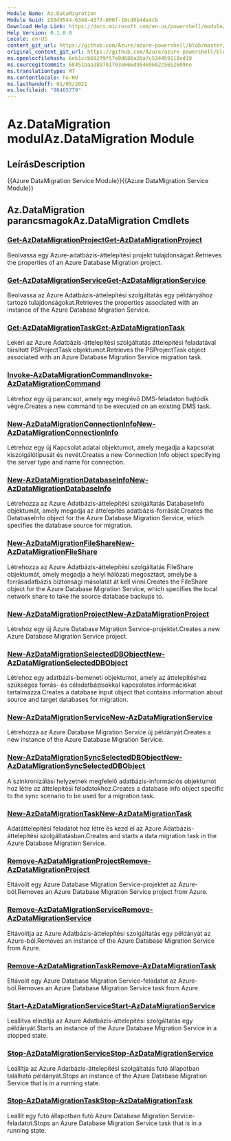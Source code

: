 ```yaml
---
Module Name: Az.DataMigration
Module Guid: 150d9544-6348-4373-806f-10cd0b4de4cb
Download Help Link: https://docs.microsoft.com/en-us/powershell/module/az.datamigration
Help Version: 0.1.0.0
Locale: en-US
content_git_url: https://github.com/Azure/azure-powershell/blob/master/src/DataMigration/DataMigration/help/Az.DataMigration.md
original_content_git_url: https://github.com/Azure/azure-powershell/blob/master/src/DataMigration/DataMigration/help/Az.DataMigration.md
ms.openlocfilehash: 6eb1ccb692f9f57e0d686a26a7c534459118cd19
ms.sourcegitcommit: 68451baa389791703e666d95469602c5652609ee
ms.translationtype: MT
ms.contentlocale: hu-HU
ms.lasthandoff: 01/05/2021
ms.locfileid: "98465779"
---
```

# <span data-ttu-id="a4d89-101">Az.DataMigration modul</span><span class="sxs-lookup"><span data-stu-id="a4d89-101">Az.DataMigration Module</span></span>
## <span data-ttu-id="a4d89-102">Leírás</span><span class="sxs-lookup"><span data-stu-id="a4d89-102">Description</span></span>
<span data-ttu-id="a4d89-103">{{Azure DataMigration Service Module}}</span><span class="sxs-lookup"><span data-stu-id="a4d89-103">{{Azure DataMigration Service Module}}</span></span>

## <span data-ttu-id="a4d89-104">Az.DataMigration parancsmagok</span><span class="sxs-lookup"><span data-stu-id="a4d89-104">Az.DataMigration Cmdlets</span></span>
### [<span data-ttu-id="a4d89-105">Get-AzDataMigrationProject</span><span class="sxs-lookup"><span data-stu-id="a4d89-105">Get-AzDataMigrationProject</span></span>](Get-AzDataMigrationProject.md)
<span data-ttu-id="a4d89-106">Beolvassa egy Azure-adatbázis-áttelepítési projekt tulajdonságait.</span><span class="sxs-lookup"><span data-stu-id="a4d89-106">Retrieves the properties of an Azure Database Migration project.</span></span>

### [<span data-ttu-id="a4d89-107">Get-AzDataMigrationService</span><span class="sxs-lookup"><span data-stu-id="a4d89-107">Get-AzDataMigrationService</span></span>](Get-AzDataMigrationService.md)
<span data-ttu-id="a4d89-108">Beolvassa az Azure Adatbázis-áttelepítési szolgáltatás egy példányához tartozó tulajdonságokat.</span><span class="sxs-lookup"><span data-stu-id="a4d89-108">Retrieves the properties associated with an instance of the Azure Database Migration Service.</span></span> 

### [<span data-ttu-id="a4d89-109">Get-AzDataMigrationTask</span><span class="sxs-lookup"><span data-stu-id="a4d89-109">Get-AzDataMigrationTask</span></span>](Get-AzDataMigrationTask.md)
<span data-ttu-id="a4d89-110">Lekéri az Azure Adatbázis-áttelepítési szolgáltatás áttelepítési feladatával társított PSProjectTask objektumot.</span><span class="sxs-lookup"><span data-stu-id="a4d89-110">Retrieves the PSProjectTask object associated with an Azure Database Migration Service migration task.</span></span>

### [<span data-ttu-id="a4d89-111">Invoke-AzDataMigrationCommand</span><span class="sxs-lookup"><span data-stu-id="a4d89-111">Invoke-AzDataMigrationCommand</span></span>](Invoke-AzDataMigrationCommand.md)
<span data-ttu-id="a4d89-112">Létrehoz egy új parancsot, amely egy meglévő DMS-feladaton hajtódik végre.</span><span class="sxs-lookup"><span data-stu-id="a4d89-112">Creates a new command to be executed on an existing DMS task.</span></span>

### [<span data-ttu-id="a4d89-113">New-AzDataMigrationConnectionInfo</span><span class="sxs-lookup"><span data-stu-id="a4d89-113">New-AzDataMigrationConnectionInfo</span></span>](New-AzDataMigrationConnectionInfo.md)
<span data-ttu-id="a4d89-114">Létrehoz egy új Kapcsolat adatai objektumot, amely megadja a kapcsolat kiszolgálótípusát és nevét.</span><span class="sxs-lookup"><span data-stu-id="a4d89-114">Creates a new Connection Info object specifying the server type and name for connection.</span></span>

### [<span data-ttu-id="a4d89-115">New-AzDataMigrationDatabaseInfo</span><span class="sxs-lookup"><span data-stu-id="a4d89-115">New-AzDataMigrationDatabaseInfo</span></span>](New-AzDataMigrationDatabaseInfo.md)
<span data-ttu-id="a4d89-116">Létrehozza az Azure Adatbázis-áttelepítési szolgáltatás DatabaseInfo objektumát, amely megadja az áttelepítés adatbázis-forrását.</span><span class="sxs-lookup"><span data-stu-id="a4d89-116">Creates the DatabaseInfo object for the Azure Database Migration Service, which specifies the database source for migration.</span></span>

### [<span data-ttu-id="a4d89-117">New-AzDataMigrationFileShare</span><span class="sxs-lookup"><span data-stu-id="a4d89-117">New-AzDataMigrationFileShare</span></span>](New-AzDataMigrationFileShare.md)
<span data-ttu-id="a4d89-118">Létrehozza az Azure Adatbázis-áttelepítési szolgáltatás FileShare objektumát, amely megadja a helyi hálózati megosztást, amelybe a forrásadatbázis biztonsági másolatát át kell vinni.</span><span class="sxs-lookup"><span data-stu-id="a4d89-118">Creates the FileShare object for the Azure Database Migration Service, which specifies the local network share to take the source database backups to.</span></span>

### [<span data-ttu-id="a4d89-119">New-AzDataMigrationProject</span><span class="sxs-lookup"><span data-stu-id="a4d89-119">New-AzDataMigrationProject</span></span>](New-AzDataMigrationProject.md)
<span data-ttu-id="a4d89-120">Létrehoz egy új Azure Database Migration Service-projektet.</span><span class="sxs-lookup"><span data-stu-id="a4d89-120">Creates a new Azure Database Migration Service project.</span></span>

### [<span data-ttu-id="a4d89-121">New-AzDataMigrationSelectedDBObject</span><span class="sxs-lookup"><span data-stu-id="a4d89-121">New-AzDataMigrationSelectedDBObject</span></span>](New-AzDataMigrationSelectedDBObject.md)
<span data-ttu-id="a4d89-122">Létrehoz egy adatbázis-bemeneti objektumot, amely az áttelepítéshez szükséges forrás- és céladatbázisokkal kapcsolatos információkat tartalmazza.</span><span class="sxs-lookup"><span data-stu-id="a4d89-122">Creates a database input object that contains information about source and target databases for migration.</span></span>

### [<span data-ttu-id="a4d89-123">New-AzDataMigrationService</span><span class="sxs-lookup"><span data-stu-id="a4d89-123">New-AzDataMigrationService</span></span>](New-AzDataMigrationService.md)
<span data-ttu-id="a4d89-124">Létrehozza az Azure Database Migration Service új példányát.</span><span class="sxs-lookup"><span data-stu-id="a4d89-124">Creates a new instance of the Azure Database Migration Service.</span></span>

### [<span data-ttu-id="a4d89-125">New-AzDataMigrationSyncSelectedDBObject</span><span class="sxs-lookup"><span data-stu-id="a4d89-125">New-AzDataMigrationSyncSelectedDBObject</span></span>](New-AzDataMigrationSyncSelectedDBObject.md)
<span data-ttu-id="a4d89-126">A szinkronizálási helyzetnek megfelelő adatbázis-információs objektumot hoz létre az áttelepítési feladatokhoz.</span><span class="sxs-lookup"><span data-stu-id="a4d89-126">Creates a database info object specific to the sync scenario to be used for a migration task.</span></span>

### [<span data-ttu-id="a4d89-127">New-AzDataMigrationTask</span><span class="sxs-lookup"><span data-stu-id="a4d89-127">New-AzDataMigrationTask</span></span>](New-AzDataMigrationTask.md)
<span data-ttu-id="a4d89-128">Adatáttelepítési feladatot hoz létre és kezd el az Azure Adatbázis-áttelepítési szolgáltatásban.</span><span class="sxs-lookup"><span data-stu-id="a4d89-128">Creates and starts a data migration task in the Azure Database Migration Service.</span></span>

### [<span data-ttu-id="a4d89-129">Remove-AzDataMigrationProject</span><span class="sxs-lookup"><span data-stu-id="a4d89-129">Remove-AzDataMigrationProject</span></span>](Remove-AzDataMigrationProject.md)
<span data-ttu-id="a4d89-130">Eltávolít egy Azure Database Migration Service-projektet az Azure-ból.</span><span class="sxs-lookup"><span data-stu-id="a4d89-130">Removes an Azure Database Migration Service project from Azure.</span></span>

### [<span data-ttu-id="a4d89-131">Remove-AzDataMigrationService</span><span class="sxs-lookup"><span data-stu-id="a4d89-131">Remove-AzDataMigrationService</span></span>](Remove-AzDataMigrationService.md)
<span data-ttu-id="a4d89-132">Eltávolítja az Azure Adatbázis-áttelepítési szolgáltatás egy példányát az Azure-ból.</span><span class="sxs-lookup"><span data-stu-id="a4d89-132">Removes an instance of the Azure Database Migration Service from Azure.</span></span>

### [<span data-ttu-id="a4d89-133">Remove-AzDataMigrationTask</span><span class="sxs-lookup"><span data-stu-id="a4d89-133">Remove-AzDataMigrationTask</span></span>](Remove-AzDataMigrationTask.md)
<span data-ttu-id="a4d89-134">Eltávolít egy Azure Database Migration Service-feladatot az Azure-ból.</span><span class="sxs-lookup"><span data-stu-id="a4d89-134">Removes an Azure Database Migration Service task from Azure.</span></span>

### [<span data-ttu-id="a4d89-135">Start-AzDataMigrationService</span><span class="sxs-lookup"><span data-stu-id="a4d89-135">Start-AzDataMigrationService</span></span>](Start-AzDataMigrationService.md)
<span data-ttu-id="a4d89-136">Leállítva elindítja az Azure Adatbázis-áttelepítési szolgáltatás egy példányát.</span><span class="sxs-lookup"><span data-stu-id="a4d89-136">Starts an instance of the Azure Database Migration Service in a stopped state.</span></span> 

### [<span data-ttu-id="a4d89-137">Stop-AzDataMigrationService</span><span class="sxs-lookup"><span data-stu-id="a4d89-137">Stop-AzDataMigrationService</span></span>](Stop-AzDataMigrationService.md)
<span data-ttu-id="a4d89-138">Leállítja az Azure Adatbázis-áttelepítési szolgáltatás futó állapotban található példányát.</span><span class="sxs-lookup"><span data-stu-id="a4d89-138">Stops an instance of the Azure Database Migration Service that is in a running state.</span></span>

### [<span data-ttu-id="a4d89-139">Stop-AzDataMigrationTask</span><span class="sxs-lookup"><span data-stu-id="a4d89-139">Stop-AzDataMigrationTask</span></span>](Stop-AzDataMigrationTask.md)
<span data-ttu-id="a4d89-140">Leállít egy futó állapotban futó Azure Database Migration Service-feladatot.</span><span class="sxs-lookup"><span data-stu-id="a4d89-140">Stops an  Azure Database Migration Service task that is in a running state.</span></span>

